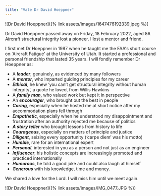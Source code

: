 ```yaml
---
title: "Vale Dr David Hoeppner"
---
```


![Dr David Hoeppner]({% link assets/images/1647476192339.jpeg %})
  
Dr David Hoeppner passed away on Friday, 18 February 2022, aged 86. Aircraft structural integrity lost a pioneer. I lost a mentor and friend.

I first met Dr Hoeppner in 1987 when he taught me the FAA's short course on 'Aircraft Fatigue' at the University of Utah. It started a professional and personal friendship that lasted 35 years. I will fondly remember Dr Hoeppner as:

* A ***leader***, genuinely, as evidenced by many followers
* A ***mentor***, who imparted guiding principles for my career
* ***Ethical***, he knew ‘you can’t get structural integrity without human integrity’, a quote he loved, from Willis Hawkins 
* A ***family man***, who valued work but kept it in perspective 
* An ***encourager***, who brought out the best in people
* ***Caring***, especially when he hosted me at short notice after my accommodation plans fell through
* ***Empathetic***, especially when he understood my disappointment and frustration after an authority rejected me because of politics
* ***A story teller*** who brought lessons from history to life
* ***Courageous***, especially on matters of principle and justice 
* ***Diligent***, seizing every opportunity (‘carpe diem’ was his motto)
* ***Humble***, rare for an international expert
* ***Personal***, interested in you as a person and not just as an engineer
* ***Influencer***, his holistic concepts are increasingly promoted and practiced internationally
* ***Humorous***, he told a good joke and could also laugh at himself
* ***Generous*** with his knowledge, time and money.

We shared a love for the Lord. I will miss him until we meet again.

![Dr David Hoeppner]({% link assets/images/IMG_0477.JPG %})
